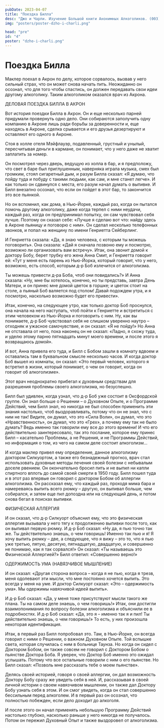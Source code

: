 ```yaml
---
pubDate: 2023-04-07
title: "Поездка Билла"
desc: "Джо и Чарли. Изучение Большой книги Анонимных Алкоголиков. (003)"
img: "posters/poster-dzho-i-charli.png"

head: "pre"
id: "4"
poster: "dzho-i-charli.png"
---
```


# Поездка Билла

Маклер поехал в Акрон по делу, которое сорвалось, вызвав у него сильный страх, что он может снова начать пить. Неожиданно он осознал, что для того чтобы спастись, он должен передавать свои идеи другому алкоголику. Таким алкоголиком оказался врач из Акрона.

ДЕЛОВАЯ ПОЕЗДКА БИЛЛА В АКРОН

Вот история поездки Билла в Акрон. Он и еще несколько парней придумали провернуть одно дело. Они собираются заполучить одну компанию в Акроне лишь ради борьбы за доверенности и, еще находясь в Акроне, сделка срывается и его друзья дезертируют и оставляют его одного в Акроне.

Стоя в холле отеля Мэйфлауэр, подавленный, грустный и унылый, пересчитывая деньги в кармане, он понимает, что у него даже не хватит заплатить за номер.

Он посмотрел через дверь, ведущую из холла в бар, и я предположу, что свет в баре был приглушенным, наверняка играла музыка, смех был громким, стоял сигаретный дым, и разум Билла сказал: «Я думаю, что пойду туда и побуду с такими людьми, как сам, и мне станет легче». И как только он сдвинулся с места, его разум начал думать о выпивке. И Билл внезапно осознал, что если он пойдет в этот бар, то закончится это все пьянкой.

Но он вспомнил, как дома, в Нью-Йорке, каждый раз, когда он пытался помочь другому алкоголику, даже когда терпел с ними неудачи, каждый раз, когда он предпринимал попытку, он сам чувствовал себя лучше. Поэтому он сказал себе: «Лучше я сделаю вот что: найду здесь в Акроне пьяницу и поговорю с ним». Он сделал несколько телефонных звонков, и попал на женщину по имени Генриетта Сейберлинг.

И Генриетта сказала: «Да, я знаю человека, с которым ты можешь поговорить». Она сказала: «Дай я сначала позвоню ему и посмотрю, возможно ли организовать вам встречу». Итак, она звонит домой к доктору Бобу, берет трубку его жена Анна Смит, и Генриетта говорит ей: «Тут у меня есть парень из Нью-Йорка, который говорит, что у него, возможно, есть способ, которым д-р Боб излечится от алкоголизма.

Ты можешь привести д-ра Боба, чтоб они повидались?» И Анна сказала: «Ну, мне бы хотелось, конечно, но ты представь, завтра День Матери, и он принес мне домой цветок в горшке; и цветок стоит на столе, а пьяный Боб валяется под столом! Давай подождем утра, и я посмотрю, насколько возможно будет его привести».

Итак, конечно, на следующее утро, как только доктор Боб проснулся, она начала на него наступать, чтоб пойти к Генриетте и встретиться с этим человеком из Нью-Йорка и поговорить с ним. Ну, как вы понимаете, д-р Боб чувствовал себя не слишком уверенно наутро – отходняк и ужасное самочувствие, и он сказал: «Я не пойду!» Но Анна не отставала от него, пока наконец он не сказал: «Ладно, я схожу туда, и уделю этому парню пятнадцать минут моего времени, и после этого я возвращаюсь домой».

И вот, Анна привела его туда, и Билл с Бобом зашли в комнату вдвоем и оставались там в буквальном смысле несколько часов. И когда доктор Боб вышел из комнаты, он сказал: «Это первый человек, которого я встретил в жизни, который понимает, о чем он говорит, когда он говорит об алкоголизме».

Этот врач неоднократно прибегал к духовным средствам для разрешения проблемы своего алкоголизма, но безуспешно.

Билл был удивлен, когда узнал, что д-р Боб уже состоит в Оксфордской группе. Он знал больше о Решении – о Духовном Опыте, и о Программе Действий, чем Билл знал, но никогда не был способен применить эти знания настолько, чтоб выздоравливать, потому что он не знал, что с ним не так! Видите, он думал, что это «Сила Воли», он думал, что это «Нравственность», он думал, что это «Грех», а почему ему так не было думать? Ведь именно так говорили ему все до этого времени! И что его действительно заинтересовало, так это послание, которое ему принес Билл – касательно Проблемы, а не Решения, и не Программы Действий, но информация о том, из чего на самом деле состоит алкоголизм…

И когда маклер привел ему определение, данное алкоголизму доктором Силкуортом, а также его безнадежный прогноз, врач стал использовать духовные методы лечения своей болезни с небывалым доселе рвением. Он окончательно бросил пить и не выпил ни капли спиртного вплоть до самой своей смерти в 1950 году.
Билл пошел туда и в этот раз впервые он говорил с доктором Бобом об аллергии алкоголизма. Он рассказал ему, что каждый раз, проходя мима бара и намереваясь выпить всего рюмку – другую, он выпивал больше, чем собирался, и затем еще пил допоздна или на следующий день, и потом снова бегал в поисках выпивки.

ФИЗИЧЕСКАЯ АЛЛЕРГИЯ

И он сказал, что д-р Силкуорт объяснил ему, что это физическая аллергия вызывала у него тягу к продолжению выпивки после того, как он выпивал первую рюмку. И д-р Боб сказал: «Ну да, я пью точно так же. Ты действительно знаешь, о чем говоришь! Именно так пью и я! Я хочу выпить рюмку – две, а следующее, что я вижу – это то, что я пью уже третью, пятую, десятую, пятнадцатую, двадцатую, и совершенно не понимаю, как я так сорвался!» Он сказал: «Ты называешь это Физической Аллергией?» Билл ответил: «Совершенно верно!»

ОДЕРЖИМОСТЬ УМА (НАВЯЗЧИВОЕ МЫШЛЕНИЕ)

И он сказал: «Другая сторона вопроса – когда я не пью, когда я трезв, меня одолевают эти мысли, что мне постоянно хочется выпить. Это всегда у меня на уме. И доктор Силкуорт сказал: «Это – одержимость ума». Мы одержимы навязчивой идеей выпить».

И д-р Боб сказал: «Да, у меня тоже присутствуют мысли такого же плана. Ты на самом деле знаешь, о чем говоришь!» Итак, они достигли взаимопонимания по вопросу болезни алкоголизма и объяснили ее в подробностях. И д-р Боб сказал: «Да, это я – именно так я и пил! Ты действительно знаешь, о чем говоришь!» То есть, у них произошла некоторая идентификация.

Итак, в первый раз Билл попробовал это. Там, в Нью-Йорке, он всегда говорил с ними о Решении, о важном Духовном Опыте. Той вспышке света, которая случилась с ним в больнице Таунза. Но когда он сидел с Доктором Бобом, он также совсем не говорил с Доктором Бобом о пьянстве Доктора Боба. Я уверен, что Доктор Боб именно это ожидал услышать. Потому что все остальные говорили с ним о его пьянстве. Но Билл сказал: «Позволь мне рассказать тебе о моем пьянстве».

Делясь своей историей, говоря о своей аллергии, он дал возможность Доктору Бобу сразу же увидеть себя в ней. И, рассказывая в своей личной истории о своем навязчивом мышлении, он также дал Доктору Бобу узнать себя в этом. И он смог увидеть, когда он стал совершенно бессильным перед алкоголем. И в первый раз он осознал, что полностью побежден, если дело доходит до алкоголя.

И после этого он начал применять небольшую Программу Действий настолько глубоко, насколько раньше у него никогда не получалось. Потом он пережил Духовный Опыт и также выздоровел от алкоголизма.
